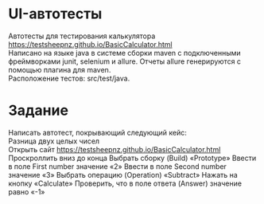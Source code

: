 # UI-автотесты

Автотесты для тестирования калькулятора https://testsheepnz.github.io/BasicCalculator.html 
<br>
Написано на языке java в системе сборки maven c подключенными фреймворками junit, selenium и allure. Отчеты allure генерируются с помощью плагина для maven.
<br>
Расположение тестов: src/test/java. 
<br>
# Задание
Написать автотест, покрывающий следующий кейс:
<br>
Разница двух целых чисел
<br>
Открыть сайт https://testsheepnz.github.io/BasicCalculator.html 
Проскроллить вниз до конца
Выбрать сборку (Build) «Prototype»
Ввести в поле First number значение «2»
Ввести в поле Second number значение «3»
Выбрать операцию (Operation) «Subtract»
Нажать на кнопку «Calculate»
Проверить, что в поле ответа (Answer) значение равно «-1»

